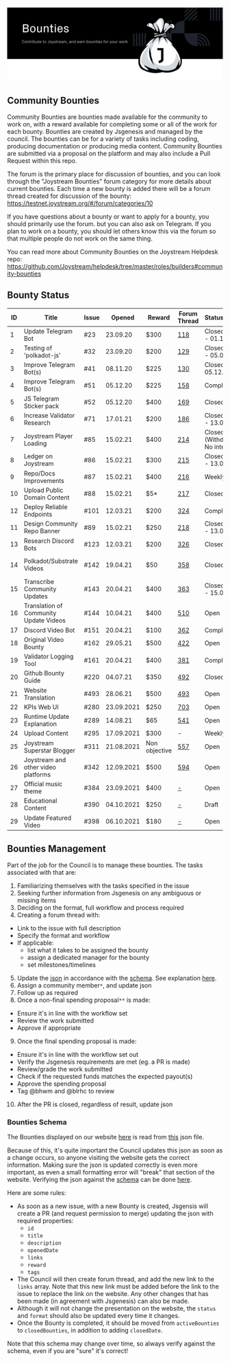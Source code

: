 <p align="center"><img src="/img/bounties_new.svg"></p>

## Community Bounties

Community Bounties are bounties made available for the community to work on, with a reward available for completing some or all of the work for each bounty. Bounties are created by Jsgenesis and managed by the council. The bounties can be for a variety of tasks including coding, producing documentation or producing media content. Community Bounties are submitted via a proposal on the platform and may also include a Pull Request within this repo.

The forum is the primary place for discussion of bounties, and you can look through the "Joystream Bounties" forum category for more details about current bounties. Each time a new bounty is added there will be a forum thread created for discussion of the bounty: https://testnet.joystream.org/#/forum/categories/10

If you have questions about a bounty or want to apply for a bounty, you should primarily use the forum. but you can also ask on Telegram. If you plan to work on a bounty, you should let others know this via the forum so that multiple people do not work on the same thing.

You can read more about Community Bounties on the Joystream Helpdesk repo: https://github.com/Joystream/helpdesk/tree/master/roles/builders#community-bounties

## Bounty Status

| ID | Title                                  | Issue | Opened     | Reward        | Forum Thread                                                              | Status/Grading                   | PR                                                                                                                                                                                         | Proposal                                                        |
| -- | -------------------------------------- | ----- | ---------- | ------------- | ------------------------------------------------------------------------- | -------------------------------- | ------------------------------------------------------------------------------------------------------------------------------------------------------------------------------------------ | --------------------------------------------------------------- |
| 1  | Update Telegram Bot                    | #23   | 23.09.20   | $300          | [118](https://testnet.joystream.org/#/forum/threads/118)                  | Closed ($300 - 01.11.20)         | #36                                                                                                                                                                                        | [32](https://testnet.joystream.org/#/proposals/historical/32)   |
| 2  | Testing of 'polkadot-js'               | #32   | 23.09.20   | $200          | [129](https://testnet.joystream.org/#/forum/threads/129)                  | Closed ($200 - 05.01.20)         | #67                                                                                                                                                                                        | [87](https://testnet.joystream.org/#/proposals/historical/87)   |
| 3  | Improve Telegram Bot(s)                | #41   | 08.11.20   | $225          | [130](https://testnet.joystream.org/#/forum/threads/130)                  | Closed ($25 - 05.12.20)          | #47                                                                                                                                                                                        | [49](https://testnet.joystream.org/#/proposals/historical/49)   |
| 4  | Improve Telegram Bot(s)                | #51   | 05.12.20   | $225          | [158](https://testnet.joystream.org/#/forum/threads/158)                  | Completed                        | NA                                                                                                                                                                                         | NA                                                              |
| 5  | JS Telegram Sticker pack               | #52   | 05.12.20   | $400          | [169](https://testnet.joystream.org/#/forum/threads/169)                  | Closed ($300)                    | NA                                                                                                                                                                                         | NA                                                              |
| 6  | Increase Validator Research            | #71   | 17.01.21   | $200          | [186](https://testnet.joystream.org/#/forum/threads/186)                  | Closed ($200 - 13.02.21)         | #77                                                                                                                                                                                        | [116](https://testnet.joystream.org/#/proposals/historical/116) |
| 7  | Joystream Player Loading               | #85   | 15.02.21   | $400          | [214](https://testnet.joystream.org/#/forum/threads/214)                  | Closed (Withdrawn - No interest) | NA                                                                                                                                                                                         | NA                                                              |
| 8  | Ledger on Joystream                    | #86   | 15.02.21   | $300          | [215](https://testnet.joystream.org/#/forum/threads/215)                  | Closed ($450 - 13.05.21)         | #171                                                                                                                                                                                       | [56](https://testnet.joystream.org/#/proposals/56)              |
| 9  | Repo/Docs Improvements                 | #87   | 15.02.21   | $400          | [216](https://testnet.joystream.org/#/forum/threads/216)                  | Weekly Bounty                    | NA                                                                                                                                                                                         | NA                                                              |
| 10 | Upload Public Domain Content           | #88   | 15.02.21   | $5\*          | [217](https://testnet.joystream.org/#/forum/threads/217)                  | Closed                           | NA                                                                                                                                                                                         | NA                                                              |
| 12 | Deploy Reliable Endpoints              | #101  | 12.03.21   | $200          | [324](https://testnet.joystream.org/#/forum/threads/324)                  | Completed                        | NA                                                                                                                                                                                         | NA                                                              |
| 11 | Design Community Repo Banner           | #89   | 15.02.21   | $250          | [218](https://testnet.joystream.org/#/forum/threads/218)                  | Closed ($300 - 13.05.21)         | NA                                                                                                                                                                                         | NA                                                              |
| 13 | Research Discord Bots                  | #123  | 12.03.21   | $200          | [326](https://testnet.joystream.org/#/forum/threads/326)                  | Closed ($450)                    | #131, #133                                                                                                                                                                                 | NA                                                              |
| 14 | Polkadot/Substrate Videos              | #142  | 19.04.21   | $50           | [358](https://testnet.joystream.org/#/forum/threads/358)                  | Closed                           | #157                                                                                                                                                                                       | 35, 37, 37, 40, 41                                              |
| 15 | Transcribe Community Updates           | #143  | 20.04.21   | $400          | [363](https://testnet.joystream.org/#/forum/threads/363)                  | Closed ($375 - 15.06.2021)       | #199                                                                                                                                                                                       | [166](https://testnet.joystream.org/#/proposals/166)            |
| 16 | Translation of Community Update Videos | #144  | 10.04.21   | $400          | [510](https://testnet.joystream.org/#/forum/threads/510)                  | Open                             | NA                                                                                                                                                                                         | NA                                                              |
| 17 | Discord Video Bot                      | #151  | 20.04.21   | $100          | [362](https://testnet.joystream.org/#/forum/threads/362)                  | Completed                        | NA                                                                                                                                                                                         | NA                                                              |
| 18 | Original Video Bounty                  | #162  | 29.05.21   | $500          | [422](https://testnet.joystream.org/#/forum/threads/422)                  | Open                             | [319](https://github.com/Joystream/community-repo/pull/319/commits/0fd40e7e94309692498cdb9091091f564a9230ce#diff-59b5bc29d3b0e5d2bab3949de2276d339293551606ba4ae62f956a39ee4eb11d)         | [488](https://testnet.joystream.org/#/proposals/488)            |
| 19 | Validator Logging Tool                 | #161  | 20.04.21   | $400          | [381](https://testnet.joystream.org/#/forum/threads/381)                  | Completed                        | #242                                                                                                                                                                                       | [382](https://testnet.joystream.org/#/proposals/382)            |
| 20 | Github Bounty Guide                    | #220  | 04.07.21   | $350          | [492](https://testnet.joystream.org/#/forum/threads/492)                  | Closed                           | NA                                                                                                                                                                                         | NA                                                              |
| 21 | Website Translation                    | #493  | 28.06.21   | $500          | [493](https://testnet.joystream.org/#/forum/threads/493)                  | Open                             | NA                                                                                                                                                                                         | NA                                                              |
| 22 | KPIs Web UI                            | #280  | 23.09.2021 | $250          | [703](https://testnet.joystream.org/#/forum/threads/703)                  | Open                             | NA                                                                                                                                                                                         | [604](https://testnet.joystream.org/#/proposals/604)            |
| 23 | Runtime Update Explanation             | #289  | 14.08.21   | $65           | [541](https://testnet.joystream.org/#/forum/threads/541)                  | Open                             | NA                                                                                                                                                                                         | NA                                                              |
| 24 | Upload Content                         | #295  | 17.09.2021 | $300          | \-                                                                        | Weekly Bounty                    | [PR](https://github.com/Joystream/community-repo/commit/eb88d53f6537da7045f4ccdef7b46551ded73066?short_path=0722ad3#diff-0722ad3356cf934e45f13220b83cfcfb1485ced0d518896ebfc3cb178c0c45d6) | [481](https://testnet.joystream.org/#/proposals/481)            |
| 25 | Joystream Superstar Blogger            | #311  | 21.08.2021 | Non objective | [557](https://pioneer.joystreamstats.live/#/forum/threads/557?replyIdx=1) | Open                             | NA                                                                                                                                                                                         | [461](https://pioneer.joystreamstats.live/#/proposals/461)      |
| 26 | Joystream and other video platforms    | #342  | 12.09.2021 | $500          | [594](https://testnet.joystream.org/#/forum/threads/594?replyIdx=1)       | Open                             | NA                                                                                                                                                                                         | [562](https://testnet.joystream.org/#/proposals/562)            |
| 27 | Official music theme                   | #384  | 23.09.2021 | $400          | [-](https://testnet.joystream.org/#/forum/threads/577?replyIdx=1)       | Open                             | NA                                                                                                                                                                                         | [606](https://testnet.joystream.org/#/proposals/606)            |
| 28 | Educational Content                    | #390  | 04.10.2021 | $250          | [-]()       | Draft                             | NA                    |     Open                                                                                                                                                                                                  | NA                     |    [547](https://testnet.joystream.org/#/proposals/547)         |                                  
| 29 | Update Featured Video                  | #398  | 06.10.2021 | $180         | [-]()       | Open                               | NA                    |     Open                                                                                                                                                                                                  | NA                     | [547](https://testnet.joystream.org/#/proposals/657)            |                                       
                                 


## Bounties Management
Part of the job for the Council is to manage these bounties. The tasks associated with that are:
1. Familiarizing themselves with the tasks specified in the issue
2. Seeking further information from Jsgenesis on any ambiguous or missing items
3. Deciding on the format, full workflow and process required
4. Creating a forum thread with:
  - Link to the issue with full description
  - Specify the format and workflow
  - If applicable:
    - list what it takes to be assigned the bounty
    - assign a dedicated manager for the bounty
    - set milestones/timelines
5. Update the [json](/bounties-overview/bounties-status.json) in accordance with the [schema](/bounties-overview/bounties). See explanation [here](#bounties-schema).
6. Assign a community member`*`, and update json
7. Follow up as required
8. Once a non-final spending proposal`**` is made:
  - Ensure it's in line with the workflow set
  - Review the work submitted
  - Approve if appropriate
9. Once the final spending proposal is made:
  - Ensure it's in line with the workflow set out
  - Verify the Jsgenesis requirements are met (eg. a PR is made)
  - Review/grade the work submitted
  - Check if the requested funds matches the expected payout(s)
  - Approve the spending proposal
  - Tag @bhwm and @blrhc to review
10. After the PR is closed, regardless of result, update json


### Bounties Schema
The Bounties displayed on our website [here](https://www.joystream.org/get-started) is read from [this](/bounties-overview/bounties-status.json) json file.

Because of this, it's quite important the Council updates this json as soon as a change occurs, so anyone visiting the website gets the correct information. Making sure the json is updated correctly is even more important, as even a small formatting error will "break" that section of the website. Verifying the json against the [schema](/bounties-overview/bounties.schema.json) can be done [here](https://www.jsonschemavalidator.net/).

Here are some rules:
- As soon as a new issue, with a new Bounty is created, Jsgensis will create a PR (and request permission to merge) updating the json with required properties:
  - `id`
  - `title`
  - `description`
  - `openedDate`
  - `links`
  - `reward`
  - `tags`
- The Council will then create forum thread, and add the new link to the `links` array. Note that this new link must be added before the link to the issue to replace the link on the website. Any other changes that has been made (in agreement with Jsgenesis) can also be made.
- Although it will not change the presentation on the website, the `status` and `format` should also be updated every time it changes.
- Once the Bounty is completed, it should be moved from `activeBounties` to `closedBounties`, in addition to adding `closedDate`.

Note that this schema may change over time, so always verify against the schema, even if you are "sure" it's correct!
